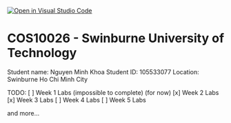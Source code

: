[![Open in Visual Studio Code](https://classroom.github.com/assets/open-in-vscode-2e0aaae1b6195c2367325f4f02e2d04e9abb55f0b24a779b69b11b9e10269abc.svg)](https://classroom.github.com/online_ide?assignment_repo_id=17716465&assignment_repo_type=AssignmentRepo)

# COS10026 - Swinburne University of Technology
Student name: Nguyen Minh Khoa
Student ID: 105533077
Location: Swinburne Ho Chi Minh City

TODO:
[ ] Week 1 Labs (impossible to complete) (for now)
[x] Week 2 Labs
[x] Week 3 Labs
[ ] Week 4 Labs
[ ] Week 5 Labs

and more...
